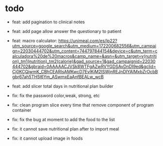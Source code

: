 # todo
- feat: add pagination to clinical notes 
- feat: add page allow answer the questionary to patient 
- feat: macro calculator: https://unimeal.com/es/lp22?utm_source=google_search&utm_medium=172200682556&utm_campaign=22030444702&utm_content=744797844154&device=c&utm_term=calculadora%20de%20macros&camp_name=&asn=&utm_target=v(nutrition)_tm1(nutrition)_tm2(calorie)&gad_source=1&gad_campaignid=22030444702&gbraid=0AAAAACJVSk8WTFgAZwRVYGDSAvDnDI9ed&gclid=Cj0KCQjwmK_CBhCEARIsAMKwcD7EvIKjM2ISWjnREJnDIYAIMxbZrOcbBgbr67ah5TH5l6Ym_ASwmxEaAnfBEALw_wcB
- feat: add slicer total days in nutritional plan builder
- fix: fix the password color,weak, strong, etc
- fix: clean program slice every time that remove component of program container
- fix: fix the bug at moment to add the food to the list

- fix: it cannot save nutritional plan after to import meal
- fix: it cannot upload image in foods 